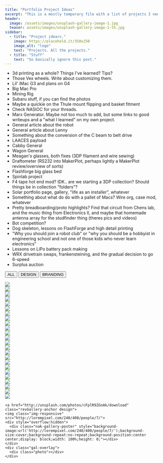 ```yaml
---
title: "Portfolio Project Ideas"
excerpt: "This is a mostly temporary file with a list of projects I need to write about."
header:
  image: /assets/images/unsplash-gallery-image-1.jpg
  teaser: assets/images/unsplash-gallery-image-1-th.jpg
sidebar:
  - title: "Project idears."
    image: https://placehold.it/350x250
    image_alt: "logo"
    text: "Projects. All the projects."
  - title: "Stuff"
    text: "So basically ignore this post."
---
```


* 3d printing as a whole? Things I've learned? Tips?
* Those Vex wheels. Write about customizing them.
* Lil' iMac G3 and plans on G4
* Big Mac Pro
* Mining Rig
* Subaru stuff, if you can find the photos
* Maybe a quickie on the Thule mount flipping and basket fitment
* Check NASIOC for your threads.
* Marx Generator. Maybe not too much to add, but some links to good writeups and a "what I learned" on my own project.
* General article about the robot
* General article about Lenny
* Something about the conversion of the C beam to belt drive
* LAACES payload
* Cabby General
* Wagon General
* Meagan's glasses, both fixes (3DP filament and wire sewing)
* Draftometer (RS232 into MakerPlot, perhaps lightly a MakerPlot review/overview of sorts)
* Flashforge big glass bed
* Spinlab project
* F4 tape hot end mod? IDK.. are we starting a 3DP collection? Should things be in collection "folders"?
* Solar portfolio page, gallery, "life as an installer", whatever
* Something about what do do with a pallet of Macs? Wire org, case mod, whatever
* Pretty breadboarding/proto highlights? Find that circuit from Chens lab, and the music thing from Electronics II, and maybe that homemade antenna array for the studfinder thing (theres pics and videos)
* Bot competition?
* Dog skeleton, lessons on FlashForge and high detail printing
* "Why you should join a robot club" or "why you should be a hobbyist in engineering school and not one of those kids who never learn electronics"
* Lessons on LiPo battery pack making
* WRX drivetrain swaps, frankensteining, and the gradual decision to go 6-speed
* Surplus auction

<script type="text/javascript">
    $(document).ready(function() {
        $("#lightgallery").lightGallery();
    });
</script>

<button type="button" class="button is-checked" data-filter="">ALL</button>
<button type="button" class="button" data-filter=".design">DESIGN</button>
<button type="button" class="button" data-filter=".branding">BRANDING</button>

<div class="preloader preloaderStyle">
  <img src="https://www.dancecafe.co.za/WEB/img/preloader.gif">
</div>

<div class="nak-gallery nlg1" id="gallery">
  <a href="http://unsplash.com/photos/GYNxcQvBNzA/download" class="revGallery-anchor design">
    <img class="img-responsive" src="http://unsplash.com/photos/GYNxcQvBNzA/download">
    <div style="overflow:hidden">
      <div class="nak-gallery-poster" style="background-image:url('http://unsplash.com/photos/GYNxcQvBNzA/download');background-size:cover;background-repeat:no-repeat;background-position:center center;display: block;width: 100%;height: 0;"></div>
    </div>
    <div class="gal-overlay">
      <div class="photo"></div>
    </div>
  </a>
  <a href="https://www.youtube.com/watch?v=Io0fBr1XBUA" class="revGallery-anchor branding">
    <img class="img-responsive" src="http://unsplash.com/photos/ssAcdlJRsI4/download">
    <div style="overflow:hidden">
      <div class="nak-gallery-poster" style="background-image:url('http://unsplash.com/photos/ssAcdlJRsI4/download');background-size:cover;background-repeat:no-repeat;background-position:center center;display: block;width: 100%;height: 0;"></div>
    </div>
    <div class="gal-overlay">
      <div class="photo"></div>
    </div>
  </a>
  <a href="http://unsplash.com/photos/EKIyHUrUHWU/download" class="revGallery-anchor design">
    <img class="img-responsive" src="http://unsplash.com/photos/EKIyHUrUHWU/download">
    <div style="overflow:hidden">
      <div class="nak-gallery-poster" style="background-image:url('http://unsplash.com/photos/EKIyHUrUHWU/download');background-size:cover;background-repeat:no-repeat;background-position:center center;display: block;width: 100%;height: 0;"></div>
    </div>
    <div class="gal-overlay">
      <div class="photo"></div>
    </div>
  </a>
  <a href="http://unsplash.com/photos/CFi7_hCXecU/download" class="revGallery-anchor branding">
    <img class="img-responsive" src="http://unsplash.com/photos/CFi7_hCXecU/download">
    <div style="overflow:hidden">
      <div class="nak-gallery-poster" style="background-image:url('http://unsplash.com/photos/CFi7_hCXecU/download');background-size:cover;background-repeat:no-repeat;background-position:center center;display: block;width: 100%;height: 0;"></div>
    </div>
    <div class="gal-overlay">
      <div class="photo"></div>
    </div>
  </a>
  <a href="http://unsplash.com/photos/cFplR9ZGnAk/download" class="revGallery-anchor design">
    <img class="img-responsive" src="http://unsplash.com/photos/cFplR9ZGnAk/download">
    <div style="overflow:hidden">
      <div class="nak-gallery-poster" style="background-image:url('http://unsplash.com/photos/cFplR9ZGnAk/download');background-size:cover;background-repeat:no-repeat;background-position:center center;display: block;width: 100%;height: 0;"></div>
    </div>
    <div class="gal-overlay">
      <div class="photo"></div>
    </div>
  </a>
    <a href="http://unsplash.com/photos/cFplR9ZGnAk/download" class="revGallery-anchor design">
    <img class="img-responsive" src="http://unsplash.com/photos/cFplR9ZGnAk/download">
    <div style="overflow:hidden">
      <div class="nak-gallery-poster" style="background-image:url('http://unsplash.com/photos/cFplR9ZGnAk/download');background-size:cover;background-repeat:no-repeat;background-position:center center;display: block;width: 100%;height: 0;"></div>
    </div>
    <div class="gal-overlay">
      <div class="photo"></div>
    </div>
  </a>
    <a href="http://unsplash.com/photos/cFplR9ZGnAk/download" class="revGallery-anchor design">
    <img class="img-responsive" src="http://unsplash.com/photos/cFplR9ZGnAk/download">
    <div style="overflow:hidden">
      <div class="nak-gallery-poster" style="background-image:url('http://unsplash.com/photos/cFplR9ZGnAk/download');background-size:cover;background-repeat:no-repeat;background-position:center center;display: block;width: 100%;height: 0;"></div>
    </div>
    <div class="gal-overlay">
      <div class="photo"></div>
    </div>
  </a>
    <a href="http://unsplash.com/photos/cFplR9ZGnAk/download" class="revGallery-anchor design">
    <img class="img-responsive" src="http://unsplash.com/photos/cFplR9ZGnAk/download">
    <div style="overflow:hidden">
      <div class="nak-gallery-poster" style="background-image:url('http://unsplash.com/photos/cFplR9ZGnAk/download');background-size:cover;background-repeat:no-repeat;background-position:center center;display: block;width: 100%;height: 0;"></div>
    </div>
    <div class="gal-overlay">
      <div class="photo"></div>
    </div>
  </a>
    <a href="http://unsplash.com/photos/cFplR9ZGnAk/download" class="revGallery-anchor design">
    <img class="img-responsive" src="http://unsplash.com/photos/cFplR9ZGnAk/download">
    <div style="overflow:hidden">
      <div class="nak-gallery-poster" style="background-image:url('http://unsplash.com/photos/cFplR9ZGnAk/download');background-size:cover;background-repeat:no-repeat;background-position:center center;display: block;width: 100%;height: 0;"></div>
    </div>
    <div class="gal-overlay">
      <div class="photo"></div>
    </div>
  </a>
      <a href="http://unsplash.com/photos/cFplR9ZGnAk/download" class="revGallery-anchor design">
    <img class="img-responsive" src="http://unsplash.com/photos/cFplR9ZGnAk/download">
    <div style="overflow:hidden">
      <div class="nak-gallery-poster" style="background-image:url('http://unsplash.com/photos/cFplR9ZGnAk/download');background-size:cover;background-repeat:no-repeat;background-position:center center;display: block;width: 100%;height: 0;"></div>
    </div>
    <div class="gal-overlay">
      <div class="photo"></div>
    </div>
  </a>
    <a href="http://unsplash.com/photos/cFplR9ZGnAk/download" class="revGallery-anchor design">
    <img class="img-responsive" src="http://unsplash.com/photos/cFplR9ZGnAk/download">
    <div style="overflow:hidden">
      <div class="nak-gallery-poster" style="background-image:url('http://unsplash.com/photos/cFplR9ZGnAk/download');background-size:cover;background-repeat:no-repeat;background-position:center center;display: block;width: 100%;height: 0;"></div>
    </div>
    <div class="gal-overlay">
      <div class="photo"></div>
    </div>
  </a>
    <a href="http://unsplash.com/photos/cFplR9ZGnAk/download" class="revGallery-anchor design">
    <img class="img-responsive" src="http://unsplash.com/photos/cFplR9ZGnAk/download">
    <div style="overflow:hidden">
      <div class="nak-gallery-poster" style="background-image:url('http://unsplash.com/photos/cFplR9ZGnAk/download');background-size:cover;background-repeat:no-repeat;background-position:center center;display: block;width: 100%;height: 0;"></div>
    </div>
    <div class="gal-overlay">
      <div class="photo"></div>
    </div>
  </a>
      <a href="http://unsplash.com/photos/cFplR9ZGnAk/download" class="revGallery-anchor design">
    <img class="img-responsive" src="http://unsplash.com/photos/cFplR9ZGnAk/download">
    <div style="overflow:hidden">
      <div class="nak-gallery-poster" style="background-image:url('http://unsplash.com/photos/cFplR9ZGnAk/download');background-size:cover;background-repeat:no-repeat;background-position:center center;display: block;width: 100%;height: 0;"></div>
    </div>
    <div class="gal-overlay">
      <div class="photo"></div>
    </div>
  </a>
    <a href="http://unsplash.com/photos/cFplR9ZGnAk/download" class="revGallery-anchor design">
    <img class="img-responsive" src="http://unsplash.com/photos/cFplR9ZGnAk/download">
    <div style="overflow:hidden">
      <div class="nak-gallery-poster" style="background-image:url('http://unsplash.com/photos/cFplR9ZGnAk/download');background-size:cover;background-repeat:no-repeat;background-position:center center;display: block;width: 100%;height: 0;"></div>
    </div>
    <div class="gal-overlay">
      <div class="photo"></div>
    </div>
  </a>
    <a href="http://unsplash.com/photos/cFplR9ZGnAk/download" class="revGallery-anchor design">
    <img class="img-responsive" src="http://unsplash.com/photos/cFplR9ZGnAk/download">
    <div style="overflow:hidden">
      <div class="nak-gallery-poster" style="background-image:url('http://unsplash.com/photos/cFplR9ZGnAk/download');background-size:cover;background-repeat:no-repeat;background-position:center center;display: block;width: 100%;height: 0;"></div>
    </div>
    <div class="gal-overlay">
      <div class="photo"></div>
    </div>
  </a>
      <a href="http://unsplash.com/photos/cFplR9ZGnAk/download" class="revGallery-anchor design">
    <img class="img-responsive" src="http://unsplash.com/photos/cFplR9ZGnAk/download">
    <div style="overflow:hidden">
      <div class="nak-gallery-poster" style="background-image:url('http://unsplash.com/photos/cFplR9ZGnAk/download');background-size:cover;background-repeat:no-repeat;background-position:center center;display: block;width: 100%;height: 0;"></div>
    </div>
    <div class="gal-overlay">
      <div class="photo"></div>
    </div>
  </a>
    <a href="http://unsplash.com/photos/cFplR9ZGnAk/download" class="revGallery-anchor design">
    <img class="img-responsive" src="http://unsplash.com/photos/cFplR9ZGnAk/download">
    <div style="overflow:hidden">
      <div class="nak-gallery-poster" style="background-image:url('http://unsplash.com/photos/cFplR9ZGnAk/download');background-size:cover;background-repeat:no-repeat;background-position:center center;display: block;width: 100%;height: 0;"></div>
    </div>
    <div class="gal-overlay">
      <div class="photo"></div>
    </div>
  </a>
    <a href="http://unsplash.com/photos/cFplR9ZGnAk/download" class="revGallery-anchor design">
    <img class="img-responsive" src="http://unsplash.com/photos/cFplR9ZGnAk/download">
    <div style="overflow:hidden">
      <div class="nak-gallery-poster" style="background-image:url('http://unsplash.com/photos/cFplR9ZGnAk/download');background-size:cover;background-repeat:no-repeat;background-position:center center;display: block;width: 100%;height: 0;"></div>
    </div>
    <div class="gal-overlay">
      <div class="photo"></div>
    </div>
  </a>
      <a href="http://unsplash.com/photos/cFplR9ZGnAk/download" class="revGallery-anchor design">
    <img class="img-responsive" src="http://unsplash.com/photos/cFplR9ZGnAk/download">
    <div style="overflow:hidden">
      <div class="nak-gallery-poster" style="background-image:url('http://unsplash.com/photos/cFplR9ZGnAk/download');background-size:cover;background-repeat:no-repeat;background-position:center center;display: block;width: 100%;height: 0;"></div>
    </div>
    <div class="gal-overlay">
      <div class="photo"></div>
    </div>
  </a>
    <a href="http://unsplash.com/photos/cFplR9ZGnAk/download" class="revGallery-anchor design">
    <img class="img-responsive" src="http://unsplash.com/photos/cFplR9ZGnAk/download">
    <div style="overflow:hidden">
      <div class="nak-gallery-poster" style="background-image:url('http://unsplash.com/photos/cFplR9ZGnAk/download');background-size:cover;background-repeat:no-repeat;background-position:center center;display: block;width: 100%;height: 0;"></div>
    </div>
    <div class="gal-overlay">
      <div class="photo"></div>
    </div>
  </a>
    <a href="http://unsplash.com/photos/cFplR9ZGnAk/download" class="revGallery-anchor design">
    <img class="img-responsive" src="http://unsplash.com/photos/cFplR9ZGnAk/download">
    <div style="overflow:hidden">
      <div class="nak-gallery-poster" style="background-image:url('http://unsplash.com/photos/cFplR9ZGnAk/download');background-size:cover;background-repeat:no-repeat;background-position:center center;display: block;width: 100%;height: 0;"></div>
    </div>
    <div class="gal-overlay">
      <div class="photo"></div>
    </div>
  </a>
      <a href="http://unsplash.com/photos/cFplR9ZGnAk/download" class="revGallery-anchor design">
    <img class="img-responsive" src="http://unsplash.com/photos/cFplR9ZGnAk/download">
    <div style="overflow:hidden">
      <div class="nak-gallery-poster" style="background-image:url('http://unsplash.com/photos/cFplR9ZGnAk/download');background-size:cover;background-repeat:no-repeat;background-position:center center;display: block;width: 100%;height: 0;"></div>
    </div>
    <div class="gal-overlay">
      <div class="photo"></div>
    </div>
  </a>
    <a href="http://unsplash.com/photos/cFplR9ZGnAk/download" class="revGallery-anchor design">
    <img class="img-responsive" src="http://unsplash.com/photos/cFplR9ZGnAk/download">
    <div style="overflow:hidden">
      <div class="nak-gallery-poster" style="background-image:url('http://unsplash.com/photos/cFplR9ZGnAk/download');background-size:cover;background-repeat:no-repeat;background-position:center center;display: block;width: 100%;height: 0;"></div>
    </div>
    <div class="gal-overlay">
      <div class="photo"></div>
    </div>
  </a>

    <a href="http://unsplash.com/photos/cFplR9ZGnAk/download" class="revGallery-anchor design">
    <img class="img-responsive" src="http://lorempixel.com/240/400/people/7/">
    <div style="overflow:hidden">
      <div class="nak-gallery-poster" style="background-image:url('http://lorempixel.com/240/400/people/7/');background-size:cover;background-repeat:no-repeat;background-position:center center;display: block;width: 100%;height: 0;"></div>
    </div>
    <div class="gal-overlay">
      <div class="photo"></div>
    </div>
  </a>
</div>
